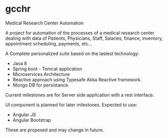 gcchr
=====

Medical Research Center Automation

A project for automation of the processes of a medical research center dealing with data of Patients, Physicians, Staff, Salaries,
finance, inventory, appointment scheduling, payments, etc...

A Complete personalized suite based on the lastest technology:

* Java 8
* Spring boot - Tomcat application
* Microservices Architecture
* Reactive approach using Typesafe Akka Reactive framework.
* Mongo DB for persistance. 

Current milestones are for Server side application with a rest interface.

UI component is planned for later milestones. Expected to use:

* Angular JS
* Angular Bootstrap

These are propesed and may change in future.
